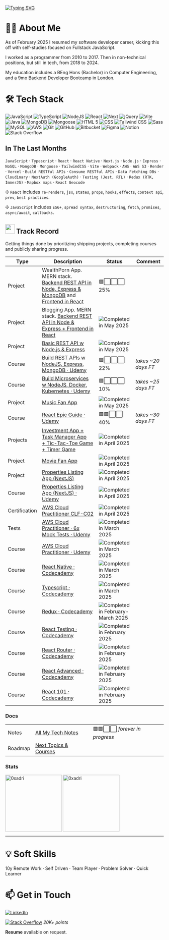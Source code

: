 [![Typing SVG](https://readme-typing-svg.demolab.com?font=Fira+Code&size=35&pause=1000&width=435&lines=Hello%2C+it's+Adrien;Fullstack+Developer)](https://git.io/typing-svg)

# 🙋‍♂️ About Me

As of February 2025 I resumed my software developer career, kicking this off with self-studies focused on Fullstack JavaScript.

I worked as a programmer from 2010 to 2017. Then in non-technical positions, but still in tech, from 2018 to 2024.

My education includes a BEng Hons (Bachelor) in Computer Engineering, and a 9mo Backend Developer Bootcamp in London.

# 🛠️ Tech Stack

<img alt="JavaScript" src="https://img.shields.io/badge/-JavaScript-FCC624?style=for-the-badge&logo=JavaScript&logoColor=white" /> <img alt="TypeScript" src="https://img.shields.io/badge/-TypeScript-46a2f1?style=for-the-badge&logo=TypeScript&logoColor=white" /> <img alt="NodeJS" src="https://img.shields.io/badge/Node-%20%235FA04E?style=for-the-badge&logo=nodedotjs&logoColor=white" /> <img alt="React" src="https://img.shields.io/badge/React-%20%2361DAFB?style=for-the-badge&logo=react&logoColor=white" /> <img alt="Next" src="https://img.shields.io/badge/Next%20JS-%20%23444444?style=for-the-badge&logo=nextdotjs&logoColor=white" /> <img alt="jQuery" src="https://img.shields.io/badge/jQuery-%20%230769AD?style=for-the-badge&logo=jquery&logoColor=white" /> <img alt="Vite" src="https://img.shields.io/badge/Vite-%20%23646CFF?style=for-the-badge&logo=vite&logoColor=white" /> <img alt="Java" src="https://img.shields.io/badge/Java-%20%23F24E1E?style=for-the-badge&logo=java&logoColor=white" /> <img alt="MongoDB" src="https://img.shields.io/badge/MongoDB%20-%20%2347A248?style=for-the-badge&logo=mongodb&logoColor=white" /> <img alt="Mongoose" src="https://img.shields.io/badge/Mongoose-%20%23880000?style=for-the-badge&logo=mongoose&logoColor=white" /> <img alt="HTML 5" src="https://img.shields.io/badge/HTML%205%20-%20%23E34F26?style=for-the-badge&logo=html5&logoColor=white" /> <img alt="CSS" src="https://img.shields.io/badge/CSS%20-%20%23663399?style=for-the-badge&logo=CSS&color=blue" /> <img alt="Tailwind CSS" src="https://img.shields.io/badge/Tailwind%20CSS%20-%20%2306B6D4?style=for-the-badge&logo=tailwindcss&logoColor=white" /> <img alt="Sass" src="https://img.shields.io/badge/Sass-%23CC6699?style=for-the-badge&logo=sass&logoColor=white" /> <img alt="MySQL" src="https://img.shields.io/badge/MySQL-%20%234479A1?style=for-the-badge&logo=mysql&logoColor=white" /> <img alt="AWS" src="https://img.shields.io/badge/AWS-%20%23444444?style=for-the-badge&logo=amazonwebservices&logoColor=white" /> <img alt="Git" src="https://img.shields.io/badge/Git-%20%23F05032?style=for-the-badge&logo=git&logoColor=white" /> <img alt="GitHub" src="https://img.shields.io/badge/GitHub-%20%23444444?style=for-the-badge&logo=github&logoColor=white" /> <img alt="Bitbucket" src="https://img.shields.io/badge/Bitbucket-%20%230052CC?style=for-the-badge&logo=bitbucket&logoColor=white" /> <img alt="Figma" src="https://img.shields.io/badge/Figma-%20%23F24E1E?style=for-the-badge&logo=figma&logoColor=white" /> <img alt="Notion" src="https://img.shields.io/badge/notion-%20%23444?style=for-the-badge&logo=bitbucket&logoColor=white" /> <img alt="Stack Overflow" src="https://img.shields.io/badge/Stack%20Overflow-%20%23F58025?style=for-the-badge&logo=stackoverflow&logoColor=white" />

## In The Last Months

`JavaScript` · `Typescript` · `React` · `React Native` · `Next.js` · `Node.js` · `Express` · `NoSQL` · `MongoDB` · `Mongoose` · `TailwindCSS` · `Vite` · `Webpack` · `AWS` · `AWS S3` · `Render` · `Vercel` · `Build RESTful APIs` · `Consume RESTful APIs` · `Data Fetching DBs`  · `Cloudinary` · `NextAuth (GoogleAuth)` · `Testing (Jest, RTL)` · `Redux (RTK, ImmerJS)` · `Mapbox maps` · `React Geocode`

✣ `React` includes `re-renders`, `jsx`, `states`, `props`, `hooks`, `effects`, `context api`, `prev`, `best practices`.
 
✣ `JavaScript` includes `ES6+`, `spread syntax`, `destructuring`, `fetch`, `promises`, `async/await`, `callbacks`.

<h2><img src="https://emoji.slack-edge.com/T7DMEKZMH/deployparrot/ef6c902688cec864.gif" height="30"/> Track Record</h2>

Getting things done by prioritizing shipping projects, completing courses and publicly sharing progress.

| Type          | Description                                                                                                                     | Status          | Comment             | 
|---------------|---------------------------------------------------------------------------------------------------------------------------------|-----------------|---------------------|
| Project       | WealthPorn App. MERN stack. [Backend REST API in Node, Express & MongoDB](https://github.com/0xadri/wealth-porn-backend-restapi) and [Frontend in React](https://github.com/0xadri/wealth-porn-frontend-react) | 🟩⬜️⬜️⬜️ 25%     |                     | 
| Project       | Blogging App. MERN stack. [Backend REST API in Node & Express + Frontend in React ](https://github.com/0xadri/be-restapi-nodejs-fe-react)                                          | <img alt="Completed in May 2025" src="https://img.shields.io/badge/May%202025-%20%23ffffff?style=flat&logo=checkmarx&logoColor=%2310de07&labelColor=%23444444&color=%23444444" />     |                     | 
| Project       | [Basic REST API w Node.js & Express](https://github.com/0xadri/nodejs-REST-API-basics)                                          | <img alt="Completed in May 2025" src="https://img.shields.io/badge/May%202025-%20%23ffffff?style=flat&logo=checkmarx&logoColor=%2310de07&labelColor=%23444444&color=%23444444" />     |                     | 
| Course        | [Build REST APIs w NodeJS, Express, MongoDB · Udemy](https://www.udemy.com/course/nodejs-the-complete-guide/)                   | 🟩⬜️⬜️⬜️ 22%     | *takes ~20 days FT* | 
| Course        | [Build Microservices w NodeJS, Docker, Kubernetes · Udemy](https://www.udemy.com/course/microservices-with-node-js-and-react)   | 🟩⬜️⬜️⬜️ 10%     | *takes ~25 days FT* | 
| Project       | [Music Fan App](https://github.com/0xadri/poster-it-app)                                                                        | <img alt="Completed in May 2025" src="https://img.shields.io/badge/May%202025-%20%23ffffff?style=flat&logo=checkmarx&logoColor=%2310de07&labelColor=%23444444&color=%23444444" />      |                     | 
| Course        | [React Epic Guide · Udemy](https://www.udemy.com/course/react-the-complete-guide-incl-redux/)                                   | 🟩🟩⬜️⬜️ 40%     | *takes ~30 days FT* | 
| Projects      | [Investment App + Task Manager App <br/> + Tic-Tac-Toe Game + Timer Game](https://github.com/0xadri/ima-kokode)                 | <img alt="Completed in April 2025" src="https://img.shields.io/badge/April%202025-%20%23ffffff?style=flat&logo=checkmarx&logoColor=%2310de07&labelColor=%23444444&color=%23444444" />       |                    |  
| Project       | [Movie Fan App](https://github.com/0xadri/mini-app/tree/main/mini-app)                                                          | <img alt="Completed in April 2025" src="https://img.shields.io/badge/April%202025-%20%23ffffff?style=flat&logo=checkmarx&logoColor=%2310de07&labelColor=%23444444&color=%23444444" /> |                    |  
| Project       | [Properties Listing App (NextJS)](https://github.com/0xadri/propertypulse)                                                      | <img alt="Completed in April 2025" src="https://img.shields.io/badge/April%202025-%20%23ffffff?style=flat&logo=checkmarx&logoColor=%2310de07&labelColor=%23444444&color=%23444444" /> |                    |  
| Course        | [Properties Listing App (NextJS) · Udemy](https://www.udemy.com/course/nextjs-from-scratch/)                                    | <img alt="Completed in April 2025" src="https://img.shields.io/badge/April%202025-%20%23ffffff?style=flat&logo=checkmarx&logoColor=%2310de07&labelColor=%23444444&color=%23444444" /> |                    |  
| Certification | [AWS Cloud Practitioner CLF-C02](https://aws.amazon.com/certification/certified-cloud-practitioner/)                            | <img alt="Completed in April 2025" src="https://img.shields.io/badge/April%202nd%202025-%20%23ffffff?style=flat&logo=checkmarx&logoColor=%2310de07&labelColor=%23444444&color=%23444444" />|                    |  
| Tests         | [AWS Cloud Practitioner · 6x Mock Tests · Udemy](https://www.udemy.com/course/practice-exams-aws-certified-cloud-practitioner/) | <img alt="Completed in March 2025" src="https://img.shields.io/badge/March%202025-%20%23ffffff?style=flat&logo=checkmarx&logoColor=%2310de07&labelColor=%23444444&color=%23444444" /> |                    |  
| Course        | [AWS Cloud Practitioner · Udemy](https://www.udemy.com/course/aws-certified-cloud-practitioner-new/)                            | <img alt="Completed in March 2025" src="https://img.shields.io/badge/March%202025-%20%23ffffff?style=flat&logo=checkmarx&logoColor=%2310de07&labelColor=%23444444&color=%23444444" /> |                    |  
| Course        | [React Native · Codecademy](https://www.codecademy.com/learn/learn-react-native)                                                | <img alt="Completed in March 2025" src="https://img.shields.io/badge/March%202025-%20%23ffffff?style=flat&logo=checkmarx&logoColor=%2310de07&labelColor=%23444444&color=%23444444" /> |                    |  
| Course        | [Typescript · Codecademy](https://www.codecademy.com/enrolled/courses/learn-typescript)                                         | <img alt="Completed in March 2025" src="https://img.shields.io/badge/March%202025-%20%23ffffff?style=flat&logo=checkmarx&logoColor=%2310de07&labelColor=%23444444&color=%23444444" /> |                    |  
| Course        | [Redux · Codecademy](https://www.codecademy.com/learn/learn-redux)                                                              | <img alt="Completed in February-March 2025" src="https://img.shields.io/badge/Feb--March%202025-%20%23ffffff?style=flat&logo=checkmarx&logoColor=%2310de07&labelColor=%23444444&color=%23444444" /> |                    |  
| Course        | [React Testing · Codecademy](https://www.codecademy.com/learn/learn-react-testing)                                              | <img alt="Completed in February 2025" src="https://img.shields.io/badge/February%202025-%20%23ffffff?style=flat&logo=checkmarx&logoColor=%2310de07&labelColor=%23444444&color=%23444444" /> |                    |  
| Course        | [React Router · Codecademy](https://www.codecademy.com/learn/learn-react-router)                                                | <img alt="Completed in February 2025" src="https://img.shields.io/badge/February%202025-%20%23ffffff?style=flat&logo=checkmarx&logoColor=%2310de07&labelColor=%23444444&color=%23444444" /> |                    |  
| Course        | [React Advanced · Codecademy](https://www.codecademy.com/learn/learn-advanced-react)                                            | <img alt="Completed in February 2025" src="https://img.shields.io/badge/February%202025-%20%23ffffff?style=flat&logo=checkmarx&logoColor=%2310de07&labelColor=%23444444&color=%23444444" /> |                    |  
| Course        | [React 101 · Codecademy](https://www.codecademy.com/learn/react-101)                                                            | <img alt="Completed in February 2025" src="https://img.shields.io/badge/February%202025-%20%23ffffff?style=flat&logo=checkmarx&logoColor=%2310de07&labelColor=%23444444&color=%23444444" /> |                    |  

### Docs

|   |   |   |
|---|---|---|
| Notes        | [All My Tech Notes](https://github.com/0xadri/notes-js)                                                                          | 🟩🟩⬜️⬜️  *forever in progress* |
| Roadmap        | [Next Topics & Courses](https://github.com/0xadri/notes-js/blob/main/__potential-courses-and-topics.md)                        |        ️          |

### Stats

<p><img height=180em align="left" src="https://github-readme-stats.vercel.app/api?username=0xadri&theme=github_dark&count_private=true&show_icons=true&locale=en" alt="0xadri" /></p> 

<p><img height=180em align="center" src="https://github-readme-stats.vercel.app/api/top-langs?username=0xadri&langs_count=10&hide=cmake,html&theme=github_dark&show_icons=true&locale=en&layout=compact" alt="0xadri" /></p>

----------------------------------------

# 💡 Soft Skills

10y Remote Work · Self Driven · Team Player · Problem Solver · Quick Learner

# 📫 Get in Touch

[![LinkedIn](https://img.shields.io/badge/LinkedIn-%230077B5.svg?logo=linkedin&logoColor=white)](https://www.linkedin.com/in/adrienbe/) 

[![Stack Overflow](https://img.shields.io/badge/Stack%20Overflow-%20%23F58025?style=flat&logo=stackoverflow&logoColor=white)](https://stackoverflow.com/users/759452/adri-w-ukraine) *20K+ points*

**Resume** available on request.
